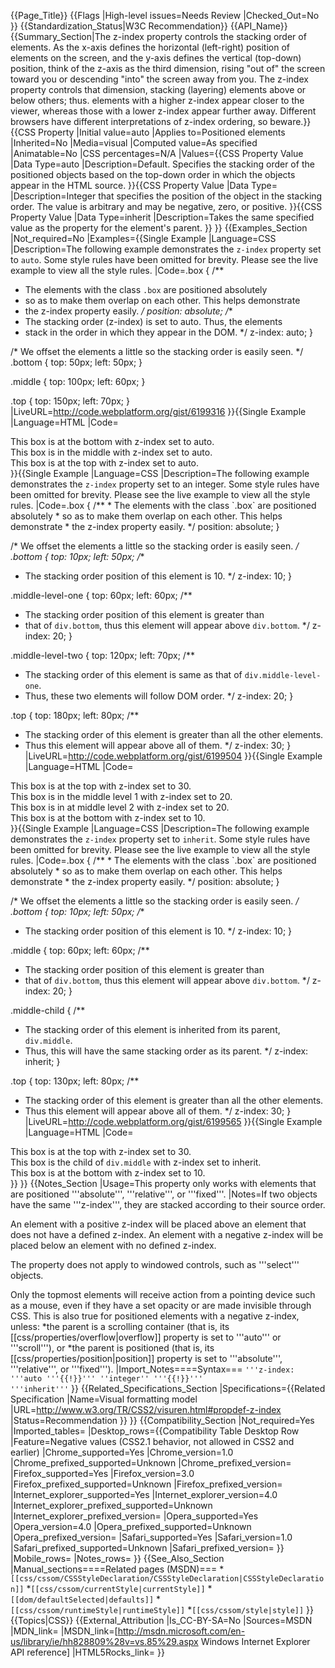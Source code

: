 {{Page_Title}}
{{Flags
|High-level issues=Needs Review
|Checked_Out=No
}}
{{Standardization_Status|W3C Recommendation}}
{{API_Name}}
{{Summary_Section|The z-index property controls the stacking order of elements. As the x-axis defines the horizontal (left-right) position of elements on the screen, and the y-axis defines the vertical (top-down) position, think of the z-axis as the third dimension, rising "out of" the screen toward you or descending "into" the screen away from you. The z-index property controls that dimension, stacking (layering) elements above or below others; thus. elements with a higher z-index appear closer to the viewer, whereas those with a lower z-index appear further away. Different browsers have different interpretations of z-index ordering, so beware.}}
{{CSS Property
|Initial value=auto
|Applies to=Positioned elements
|Inherited=No
|Media=visual
|Computed value=As specified
|Animatable=No
|CSS percentages=N/A
|Values={{CSS Property Value
|Data Type=auto
|Description=Default. Specifies the stacking order of the positioned objects based on the top-down order in which the objects appear in the HTML source.
}}{{CSS Property Value
|Data Type=<integer>
|Description=Integer that specifies the position of the object in the stacking order. The value is arbitrary and may be negative, zero, or positive.
}}{{CSS Property Value
|Data Type=inherit
|Description=Takes the same specified value as the property for the element's parent.
}}
}}
{{Examples_Section
|Not_required=No
|Examples={{Single Example
|Language=CSS
|Description=The following example demonstrates the <code>z-index</code> property set to <code>auto</code>. Some style rules have been omitted for brevity. Please see the live example to view all the style rules.
|Code=.box {
  /**
   * The elements with the class `.box` are positioned absolutely
   * so as to make them overlap on each other. This helps demonstrate
   * the z-index property easily.
   */
  position: absolute;
  /**
   * The stacking order (z-index) is set to auto. Thus, the elements
   * stack in the order in which they appear in the DOM.
   */
  z-index: auto;
}

/* We offset the elements a little so the stacking order is easily seen. */
.bottom {
  top: 50px;
  left: 50px;
}

.middle {
  top: 100px;
  left: 60px;
}

.top {
  top: 150px;
  left: 70px;
}
|LiveURL=http://code.webplatform.org/gist/6199316
}}{{Single Example
|Language=HTML
|Code=<syntaxhighlight>
<div class="container">
    <div class="box bottom">This box is at the bottom with z-index set to auto.</div>
    <div class="box middle">This box is in the middle with z-index set to auto.</div>
    <div class="box top">This box is at the top with z-index set to auto.</div>
</div>
</syntaxhighlight>
}}{{Single Example
|Language=CSS
|Description=The following example demonstrates the <code>z-index</code> property set to an integer. Some style rules have been omitted for brevity. Please see the live example to view all the style rules.
|Code=.box {
  /**
   * The elements with the class `.box` are positioned absolutely
   * so as to make them overlap on each other. This helps demonstrate
   * the z-index property easily.
   */
  position: absolute;
}

/* We offset the elements a little so the stacking order is easily seen. */
.bottom {
  top: 10px;
  left: 50px;
  /**
   * The stacking order position of this element is 10.
   */
  z-index: 10;
}

.middle-level-one {
  top: 60px;
  left: 60px;
  /**
   * The stacking order position of this element is greater than
   * that of `div.bottom`, thus this element will appear above `div.bottom`.
   */
  z-index: 20;
}

.middle-level-two {
  top: 120px;
  left: 70px;
  /**
   * The stacking order of this element is same as that of `div.middle-level-one`.
   * Thus, these two elements will follow DOM order.
   */
  z-index: 20;
}

.top {
  top: 180px;
  left: 80px;
  /**
   * The stacking order of this element is greater than all the other elements.
   * Thus this element will appear above all of them.
   */
  z-index: 30;
}
|LiveURL=http://code.webplatform.org/gist/6199504
}}{{Single Example
|Language=HTML
|Code=<syntaxhighlight>
<div class="container">
    <div class="box top">This box is at the top with z-index set to 30.</div>
    <div class="box middle-level-one">This box is in the middle level 1 with z-index set to 20.</div>
    <div class="box middle-level-two">This box is in at middle level 2 with z-index set to 20.</div>    
    <div class="box bottom">This box is at the bottom with z-index set to 10.</div>
</div>
</syntaxhighlight>
}}{{Single Example
|Language=CSS
|Description=The following example demonstrates the <code>z-index</code> property set to <code>inherit</code>. Some style rules have been omitted for brevity. Please see the live example to view all the style rules.
|Code=.box {
  /**
   * The elements with the class `.box` are positioned absolutely
   * so as to make them overlap on each other. This helps demonstrate
   * the z-index property easily.
   */
  position: absolute;
}

/* We offset the elements a little so the stacking order is easily seen. */
.bottom {
  top: 10px;
  left: 50px;
  /**
   * The stacking order position of this element is 10.
   */
  z-index: 10;
}

.middle {
  top: 60px;
  left: 60px;
  /**
   * The stacking order position of this element is greater than
   * that of `div.bottom`, thus this element will appear above `div.bottom`.
   */
  z-index: 20;
}

.middle-child {
  /**
   * The stacking order of this element is inherited from its parent, `div.middle`.
   * Thus, this will have the same stacking order as its parent.
   */
  z-index: inherit;
}

.top {
  top: 130px;
  left: 80px;
  /**
   * The stacking order of this element is greater than all the other elements.
   * Thus this element will appear above all of them.
   */
  z-index: 30;
}
|LiveURL=http://code.webplatform.org/gist/6199565
}}{{Single Example
|Language=HTML
|Code=<syntaxhighlight>
<div class="container">
  <div class="box top">This box is at the top with z-index set to 30.</div>
  <div class="box middle">
    <div class="box middle-child">This box is the child of <code>div.middle</code> with z-index set to inherit.</div>
  </div>
  <div class="box bottom">This box is at the bottom with z-index set to 10.</div>
</div>
</syntaxhighlight>
}}
}}
{{Notes_Section
|Usage=This property only works with elements that are positioned '''absolute''', '''relative''', or '''fixed'''.
|Notes=If two objects have the same '''z-index''', they are stacked according to their source order. 

An element with a positive z-index will be placed above an element that does not have a defined z-index. An element with a negative z-index will be placed below an element with no defined z-index. 

The property does not apply to windowed controls, such as '''select''' objects.

Only the topmost elements will receive action from a pointing device such as a mouse, even if they have a set opacity or are made invisible through CSS. This is also true for positioned elements with a negative z-index, unless:
*the parent is a scrolling container (that is, its [[css/properties/overflow|overflow]] property is set to '''auto''' or '''scroll'''), or
*the parent is positioned (that is, its [[css/properties/position|position]] property is set to '''absolute''', '''relative''', or '''fixed''').
|Import_Notes====Syntax===
<code>'''z-index: '''auto '''{{!}}''' ''integer'' '''{{!}}''' '''inherit'''</code>
}}
{{Related_Specifications_Section
|Specifications={{Related Specification
|Name=Visual formatting model
|URL=http://www.w3.org/TR/CSS2/visuren.html#propdef-z-index
|Status=Recommendation
}}
}}
{{Compatibility_Section
|Not_required=Yes
|Imported_tables=
|Desktop_rows={{Compatibility Table Desktop Row
|Feature=Negative values (CSS2.1 behavior, not allowed in CSS2 and earlier)
|Chrome_supported=Yes
|Chrome_version=1.0
|Chrome_prefixed_supported=Unknown
|Chrome_prefixed_version=
|Firefox_supported=Yes
|Firefox_version=3.0
|Firefox_prefixed_supported=Unknown
|Firefox_prefixed_version=
|Internet_explorer_supported=Yes
|Internet_explorer_version=4.0
|Internet_explorer_prefixed_supported=Unknown
|Internet_explorer_prefixed_version=
|Opera_supported=Yes
|Opera_version=4.0
|Opera_prefixed_supported=Unknown
|Opera_prefixed_version=
|Safari_supported=Yes
|Safari_version=1.0
|Safari_prefixed_supported=Unknown
|Safari_prefixed_version=
}}
|Mobile_rows=
|Notes_rows=
}}
{{See_Also_Section
|Manual_sections====Related pages (MSDN)===
*<code>[[css/cssom/CSSStyleDeclaration/CSSStyleDeclaration|CSSStyleDeclaration]]</code>
*<code>[[css/cssom/currentStyle|currentStyle]]</code>
*<code>[[dom/defaultSelected|defaults]]</code>
*<code>[[css/cssom/runtimeStyle|runtimeStyle]]</code>
*<code>[[css/cssom/style|style]]</code>
}}
{{Topics|CSS}}
{{External_Attribution
|Is_CC-BY-SA=No
|Sources=MSDN
|MDN_link=
|MSDN_link=[http://msdn.microsoft.com/en-us/library/ie/hh828809%28v=vs.85%29.aspx Windows Internet Explorer API reference]
|HTML5Rocks_link=
}}